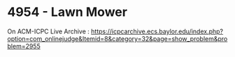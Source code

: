 # 4954 - Lawn Mower

On ACM-ICPC Live Archive :
https://icpcarchive.ecs.baylor.edu/index.php?option=com_onlinejudge&Itemid=8&category=32&page=show_problem&problem=2955
